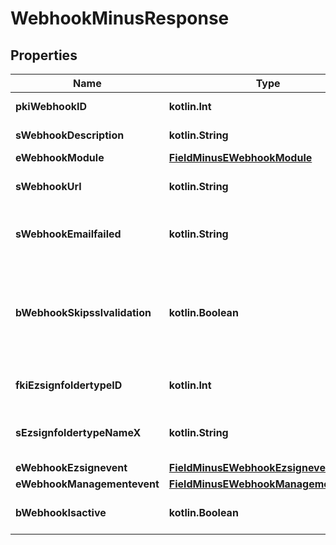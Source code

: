 
# WebhookMinusResponse

## Properties
Name | Type | Description | Notes
------------ | ------------- | ------------- | -------------
**pkiWebhookID** | **kotlin.Int** | The unique ID of the Webhook | 
**sWebhookDescription** | **kotlin.String** | The description of the Webhook | 
**eWebhookModule** | [**FieldMinusEWebhookModule**](FieldMinusEWebhookModule.md) |  | 
**sWebhookUrl** | **kotlin.String** | The URL of the Webhook callback | 
**sWebhookEmailfailed** | **kotlin.String** | The email that will receive the Webhook in case all attempts fail | 
**bWebhookSkipsslvalidation** | **kotlin.Boolean** | Wheter the server&#39;s SSL certificate should be validated or not. Not recommended to skip for production use | 
**fkiEzsignfoldertypeID** | **kotlin.Int** | The unique ID of the Ezsignfoldertype. |  [optional]
**sEzsignfoldertypeNameX** | **kotlin.String** | The name of the Ezsignfoldertype in the language of the requester |  [optional]
**eWebhookEzsignevent** | [**FieldMinusEWebhookEzsignevent**](FieldMinusEWebhookEzsignevent.md) |  |  [optional]
**eWebhookManagementevent** | [**FieldMinusEWebhookManagementevent**](FieldMinusEWebhookManagementevent.md) |  |  [optional]
**bWebhookIsactive** | **kotlin.Boolean** | Whether the Webhook is active or not |  [optional]



